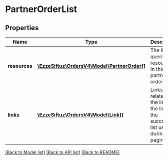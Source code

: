 # PartnerOrderList

## Properties
Name | Type | Description | Notes
------------ | ------------- | ------------- | -------------
**resources** | [**\EzzeSiftuz\OrdersV4\Model\PartnerOrder[]**](PartnerOrder.md) | The list of queried resources. In this case partner orders. | [optional] 
**links** | [**\EzzeSiftuz\OrdersV4\Model\Link[]**](Link.md) | Links related to the list. E.g. the link to the successive list used during paging. | [optional] 

[[Back to Model list]](../../README.md#documentation-for-models) [[Back to API list]](../../README.md#documentation-for-api-endpoints) [[Back to README]](../../README.md)

